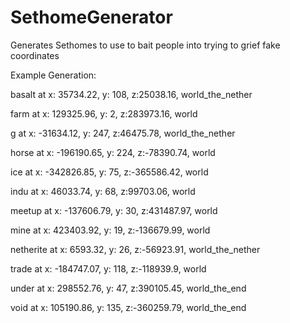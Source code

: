 # SethomeGenerator
Generates Sethomes to use to bait people into trying to grief fake coordinates

Example Generation:


basalt at x: 35734.22, y: 108, z:25038.16, world_the_nether 

farm at x: 129325.96, y: 2, z:283973.16, world 

g at x: -31634.12, y: 247, z:46475.78, world_the_nether 

horse at x: -196190.65, y: 224, z:-78390.74, world 

ice at x: -342826.85, y: 75, z:-365586.42, world 

indu at x: 46033.74, y: 68, z:99703.06, world 

meetup at x: -137606.79, y: 30, z:431487.97, world 

mine at x: 423403.92, y: 19, z:-136679.99, world 

netherite at x: 6593.32, y: 26, z:-56923.91, world_the_nether 

trade at x: -184747.07, y: 118, z:-118939.9, world 

under at x: 298552.76, y: 47, z:390105.45, world_the_end 

void at x: 105190.86, y: 135, z:-360259.79, world_the_end 


